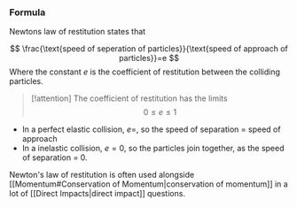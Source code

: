 ### Formula
Newtons law of restitution states that

$$
\frac{\text{speed of seperation of particles}}{\text{speed of approach of particles}}=e
$$
Where the constant $e$ is the coefficient of restitution between the colliding particles.

>[!attention] 
>The coefficient of restitution has the limits
>$$
>0\leq e \leq1
>$$

- In a perfect elastic collision, $e=$, so the speed of separation = speed of approach
- In a inelastic collision, $e=0$, so the particles join together, as the speed of separation = 0.

Newton's law of restitution is often used alongside [[Momentum#Conservation of Momentum|conservation of momentum]] in a lot of [[Direct Impacts|direct impact]] questions.

